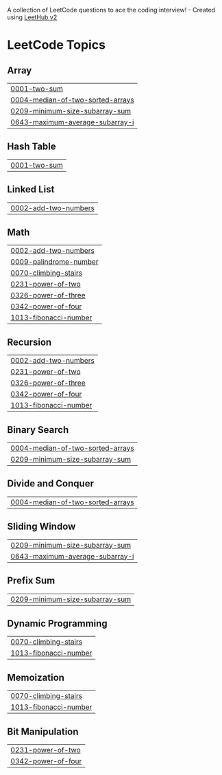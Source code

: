 A collection of LeetCode questions to ace the coding interview! - Created using [LeetHub v2](https://github.com/arunbhardwaj/LeetHub-2.0)
<!---LeetCode Topics Start-->
# LeetCode Topics
## Array
|  |
| ------- |
| [0001-two-sum](https://github.com/AjithkumarDhulipalla/leetcode/tree/master/0001-two-sum) |
| [0004-median-of-two-sorted-arrays](https://github.com/AjithkumarDhulipalla/leetcode/tree/master/0004-median-of-two-sorted-arrays) |
| [0209-minimum-size-subarray-sum](https://github.com/AjithkumarDhulipalla/leetcode/tree/master/0209-minimum-size-subarray-sum) |
| [0643-maximum-average-subarray-i](https://github.com/AjithkumarDhulipalla/leetcode/tree/master/0643-maximum-average-subarray-i) |
## Hash Table
|  |
| ------- |
| [0001-two-sum](https://github.com/AjithkumarDhulipalla/leetcode/tree/master/0001-two-sum) |
## Linked List
|  |
| ------- |
| [0002-add-two-numbers](https://github.com/AjithkumarDhulipalla/leetcode/tree/master/0002-add-two-numbers) |
## Math
|  |
| ------- |
| [0002-add-two-numbers](https://github.com/AjithkumarDhulipalla/leetcode/tree/master/0002-add-two-numbers) |
| [0009-palindrome-number](https://github.com/AjithkumarDhulipalla/leetcode/tree/master/0009-palindrome-number) |
| [0070-climbing-stairs](https://github.com/AjithkumarDhulipalla/leetcode/tree/master/0070-climbing-stairs) |
| [0231-power-of-two](https://github.com/AjithkumarDhulipalla/leetcode/tree/master/0231-power-of-two) |
| [0326-power-of-three](https://github.com/AjithkumarDhulipalla/leetcode/tree/master/0326-power-of-three) |
| [0342-power-of-four](https://github.com/AjithkumarDhulipalla/leetcode/tree/master/0342-power-of-four) |
| [1013-fibonacci-number](https://github.com/AjithkumarDhulipalla/leetcode/tree/master/1013-fibonacci-number) |
## Recursion
|  |
| ------- |
| [0002-add-two-numbers](https://github.com/AjithkumarDhulipalla/leetcode/tree/master/0002-add-two-numbers) |
| [0231-power-of-two](https://github.com/AjithkumarDhulipalla/leetcode/tree/master/0231-power-of-two) |
| [0326-power-of-three](https://github.com/AjithkumarDhulipalla/leetcode/tree/master/0326-power-of-three) |
| [0342-power-of-four](https://github.com/AjithkumarDhulipalla/leetcode/tree/master/0342-power-of-four) |
| [1013-fibonacci-number](https://github.com/AjithkumarDhulipalla/leetcode/tree/master/1013-fibonacci-number) |
## Binary Search
|  |
| ------- |
| [0004-median-of-two-sorted-arrays](https://github.com/AjithkumarDhulipalla/leetcode/tree/master/0004-median-of-two-sorted-arrays) |
| [0209-minimum-size-subarray-sum](https://github.com/AjithkumarDhulipalla/leetcode/tree/master/0209-minimum-size-subarray-sum) |
## Divide and Conquer
|  |
| ------- |
| [0004-median-of-two-sorted-arrays](https://github.com/AjithkumarDhulipalla/leetcode/tree/master/0004-median-of-two-sorted-arrays) |
## Sliding Window
|  |
| ------- |
| [0209-minimum-size-subarray-sum](https://github.com/AjithkumarDhulipalla/leetcode/tree/master/0209-minimum-size-subarray-sum) |
| [0643-maximum-average-subarray-i](https://github.com/AjithkumarDhulipalla/leetcode/tree/master/0643-maximum-average-subarray-i) |
## Prefix Sum
|  |
| ------- |
| [0209-minimum-size-subarray-sum](https://github.com/AjithkumarDhulipalla/leetcode/tree/master/0209-minimum-size-subarray-sum) |
## Dynamic Programming
|  |
| ------- |
| [0070-climbing-stairs](https://github.com/AjithkumarDhulipalla/leetcode/tree/master/0070-climbing-stairs) |
| [1013-fibonacci-number](https://github.com/AjithkumarDhulipalla/leetcode/tree/master/1013-fibonacci-number) |
## Memoization
|  |
| ------- |
| [0070-climbing-stairs](https://github.com/AjithkumarDhulipalla/leetcode/tree/master/0070-climbing-stairs) |
| [1013-fibonacci-number](https://github.com/AjithkumarDhulipalla/leetcode/tree/master/1013-fibonacci-number) |
## Bit Manipulation
|  |
| ------- |
| [0231-power-of-two](https://github.com/AjithkumarDhulipalla/leetcode/tree/master/0231-power-of-two) |
| [0342-power-of-four](https://github.com/AjithkumarDhulipalla/leetcode/tree/master/0342-power-of-four) |
<!---LeetCode Topics End-->
